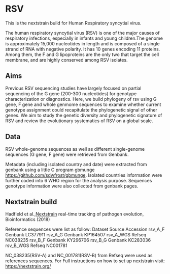 # RSV
This is the nextstrain build for Human Respiratory syncytial virus.

The human respiratory syncytial virus (RSV) is one of the major causes of respiratory infections, especially in infants and young children.The genome is approximately 15,000 nucleotides in length and is composed of a single strand of RNA with negative polarity. It has 10 genes encoding 11 proteins. Among them, the F and G lipoproteins are the only two that target the cell membrane, and are highly conserved among RSV isolates.
## Aims
Previous RSV sequencing studies have largely focused on partial sequencing of the G gene (200-300 nucleotides) for genotype characterization or diagnostics. Here, we build phylogeny of rsv using G gene, F gene and whole genmome sequences to examine whether current genotype assignment could recapitulate the phylogenetic signal of other genes. We aim to study the genetic diversity and phylogenetic signature of RSV and review the evolutionary systematics of RSV on a global scale.
## Data
RSV whole-genome sequences as well as different single-genome sequences (G gene, F gene) were retrieved from Genbank.

Metadata (including isolated country and date) were extracted from genbank using a little C program gbmunge https://github.com/sdwfrost/gbmunge. Isolated countries information were further coded into 6 WHO region for the analysis purpose. Sequences genotype information were also collected from genbank pages.
## Nextstrain build
Hadfield et al.,[Nextstrain](https://nextstrain.org/) real-time tracking of pathogen evolution, Bioinformatics (2018)

Reference sequences were list as follow:
Dataset	Source	Accession
rsv_A_F	Genbank	 LC377911
rsv_A_G	Genbank	KP164507
rsv_A_WGS	Refseq	NC038235
rsv_B_F	Genbank	KY296706
rsv_B_G	Genbank	KC283036
rsv_B_WGS	Refseq	NC001781

NC_038235(RSV-A) and NC_001781(RSV-B) from Refseq were used as references sequences.
For Full instructions on how to set up nextstrain visit: https://nextstrain.org/
